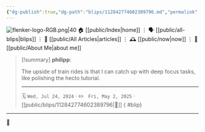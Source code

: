 ```yaml
---
{"dg-publish":true,"dg-path":"blips/112842774602389796.md","permalink":"/blips/112842774602389796/","title":"philipp on mastodon @ 2024-07-24"}
---
```



<div class="transclusion internal-embed is-loaded"><div class="markdown-embed">




![flenker-logo-RGB.png|40](/img/user/attachments/flenker-logo-RGB.png)
🏠 [[public/Index\|home]]  ⋮ 🗣️ [[public/all-blips\|blips]] ⋮  📝 [[public/All Articles\|articles]]  ⋮ 🕰️ [[public/now\|now]] ⋮ 🪪 [[public/About Me\|about me]]


</div></div>


> [!summary] **philipp**:
>
> The upside of train rides is that I can catch up with deep focus tasks, like polishing the hecto tutorial.
> - - -
>
> 🗓️ <code>Wed, Jul 24, 2024</code>  · ✏️ <code> Fri, May 2, 2025</code>  · [[public/blips/112842774602389796\|🔗]]
{ #blip}


- - -

 👾
